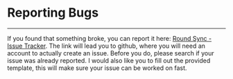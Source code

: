 # Reporting Bugs
---

If you found that something broke, you can report it here: [Round Sync - Issue Tracker](https://github.com/newhinton/Round-Sync/issues).
The link will lead you to github, where you will need an account to actually create an issue. Before you do, please search if your issue was already reported. I would also like you to fill out the provided template, this will make sure your issue can be worked on fast.